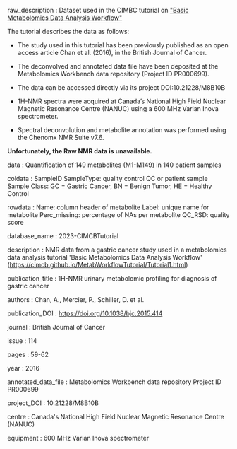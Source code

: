 
raw_description :
Dataset used in the CIMBC tutorial on ["Basic Metabolomics Data Analysis Workflow"](https://cimcb.github.io/MetabWorkflowTutorial/Tutorial1.html)

The tutorial describes the data as follows:

- The study used in this tutorial has been previously published as an open access article Chan et al. (2016), in the British Journal of Cancer.

- The deconvolved and annotated data file have been deposited at the Metabolomics Workbench data repository (Project ID PR000699). 

- The data can be accessed directly via its project DOI:10.21228/M8B10B 

- 1H-NMR spectra were acquired at Canada’s National High Field Nuclear Magnetic Resonance Centre (NANUC) using a 600 MHz Varian Inova spectrometer. 

- Spectral deconvolution and metabolite annotation was performed using the Chenomx NMR Suite v7.6. 

**Unfortunately, the Raw NMR data is unavailable.**


data :
Quantification of 149 metabolites (M1-M149) in 140 patient samples


coldata :
SampleID
SampleType: quality control QC or patient sample Sample
Class: GC = Gastric Cancer, BN = Benign Tumor, HE = Healthy Control


rowdata :
Name: column header of metabolite
Label: unique name for metabolite
Perc_missing: percentage of NAs per metabolite
QC_RSD: quality score


database_name :
2023-CIMCBTutorial


description :
NMR data from a gastric cancer study used in a metabolomics data analysis tutorial
'Basic Metabolomics Data Analysis Workflow'
(https://cimcb.github.io/MetabWorkflowTutorial/Tutorial1.html)


publication_title :
1H-NMR urinary metabolomic profiling for diagnosis of gastric cancer


authors :
Chan, A., Mercier, P., Schiller, D. et al.


publication_DOI :
https://doi.org/10.1038/bjc.2015.414


journal :
British Journal of Cancer


issue :
114


pages :
59-62


year :
2016


annotated_data_file :
Metabolomics Workbench data repository
Project ID PR000699


project_DOI :
10.21228/M8B10B


centre :
Canada's National High Field Nuclear Magnetic Resonance Centre (NANUC)


equipment :
600 MHz Varian Inova spectrometer


